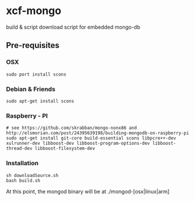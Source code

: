 # xcf-mongo

build &amp; script download script for embedded mongo-db

## Pre-requisites

### OSX 

    sudo port install scons 

### Debian & Friends

    sudo apt-get install scons

### Raspberry - PI

    # see https://github.com/skrabban/mongo-nonx86 and http://elsmorian.com/post/24395639198/building-mongodb-on-raspberry-pi
    sudo apt-get install git-core build-essential scons libpcre++-dev xulrunner-dev libboost-dev libboost-program-options-dev libboost-thread-dev libboost-filesystem-dev



### Installation

    sh downloadSource.sh
    bash build.sh

At this point, the mongod binary will be at ./mongod-[osx|linux|arm]
